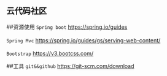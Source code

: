 ## 云代码社区

##资源使用
`Spring boot` https://spring.io/guides<br>  
`Spring Mvc` https://spring.io/guides/gs/serving-web-content/<br>  
`Bootstrap` https://v3.bootcss.com/<br>  


##工具
`git&&github` https://git-scm.com/download<br>  
